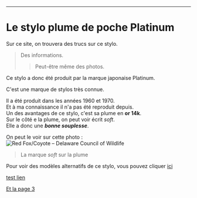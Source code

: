 ---
# Le stylo plume de poche Platinum


Sur ce site, on trouvera des trucs sur ce stylo.

> Des informations.
>> Peut-être même des photos.

Ce stylo a donc été produit par la marque japonaise Platinum.

C'est une marque de stylos très connue.

Il a été produit dans les années 1960 et 1970.  
Et à ma connaissance il n'a pas été reproduit depuis.  
Un des avantages de ce stylo, c'est sa plume en **or 14k**.  
Sur le côté e la plume, on peut voir écrit *soft*.  
Elle a donc une ***bonne souplesse***.

On peut le voir sur cette photo :   
<img src="https://encrypted-tbn2.gstatic.com/images?q=tbn:ANd9GcTj-5yUuepAKXdNxmCe-peJpyJtm0zpLqie93S1TiOIV2dyMw5Ji0KFLqF7FkCI8ijK7u3xm3cIzOJfxf4ttIW31iZzBc-MdxHC0-rppcI" alt="Red Fox/Coyote – Delaware Council of Wildlife"/>
>La marque *soft* sur la plume

Pour voir des modèles alternatifs de ce stylo, vous pouvez cliquer [ici](Page2.md)


[test lien](https://ent.univ-brest.fr/web/expanded)

[Et la page 3](Page3.md)

